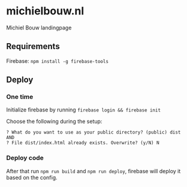 # michielbouw.nl

Michiel Bouw landingpage

## Requirements

Firebase: `npm install -g firebase-tools`

## Deploy

### One time
Initialize firebase by running `firebase login && firebase init`

Choose the following during the setup:
```
? What do you want to use as your public directory? (public) dist
AND
? File dist/index.html already exists. Overwrite? (y/N) N
```

### Deploy code
After that run `npm run build` and `npm run deploy`, firebase will deploy it based on the config.
